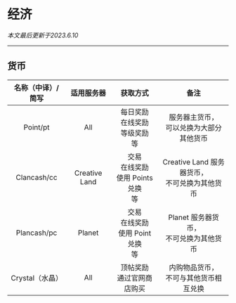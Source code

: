 # 经济

*本文最后更新于2023.6.10*

----------


## 货币



|   名称（中译）/简写  |  适用服务器  |  获取方式   |   备注  |
| :-: | :-: | :-: | :-: |
| Point/pt  |   All  |  每日奖励<br>在线奖励<br>等级奖励<br>等  |  服务器主货币，<br>可以兑换为大部分其他货币   |
|  Clancash/cc   |   Creative Land   |    交易<br>在线奖励<br>使用 Points 兑换<br>等    |  Creative Land 服务器货币，<br>不可兑换为其他货币   |
|  Plancash/pc   |  Planet |    交易<br>在线奖励<br>使用 Point 兑换<br>等   |  Planet 服务器货币，<br>不可兑换为其他货币   |
|  Crystal（水晶）   |  All   |   顶帖奖励<br>通过官网商店购买    |  内购物品货币，<br>不可与其他货币相互兑换  |
